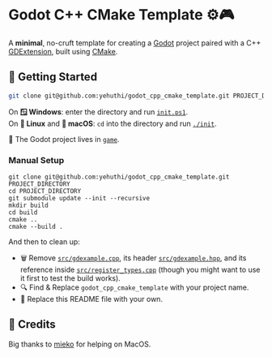# Godot C++ CMake Template ⚙️🎮

A **minimal**, no-cruft template for creating a [Godot](https://godotengine.org/) project paired with a C++ [GDExtension](https://docs.godotengine.org/en/stable/tutorials/scripting/gdextension/index.html), built using [CMake](https://cmake.org/).

## 🚀 Getting Started

```sh
git clone git@github.com:yehuthi/godot_cpp_cmake_template.git PROJECT_DIRECTORY
```
On **🪟 Windows**: enter the directory and run [`init.ps1`](init.ps1).  
On **🐧 Linux** and **🍎 macOS**: `cd` into the directory and run [`./init`](./init).

📁 The Godot project lives in  [`game`](./game/).

### Manual Setup

```shell
git clone git@github.com:yehuthi/godot_cpp_cmake_template.git PROJECT_DIRECTORY
cd PROJECT_DIRECTORY
git submodule update --init --recursive
mkdir build
cd build
cmake ..
cmake --build .
```

And then to clean up:
- 🗑️ Remove [`src/gdexample.cpp`](./src/gdexample.cpp), its header [`src/gdexample.hpp`](./src/gdexample.hpp), and its reference inside [`src/register_types.cpp`](./src/register_types.cpp) (though you might want to use it first to test the build works).
- 🔍 Find & Replace `godot_cpp_cmake_template` with your project name.
- 📝 Replace this README file with your own.

## 🙏 Credits

Big thanks to [mieko](https://github.com/mieko) for helping on MacOS.
